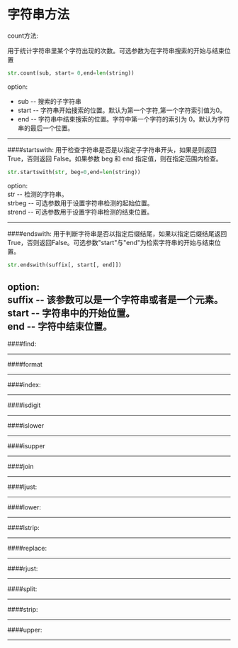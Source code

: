 # 字符串方法  
count方法:

用于统计字符串里某个字符出现的次数。可选参数为在字符串搜索的开始与结束位置  

```python
str.count(sub, start= 0,end=len(string))
```

option:
* sub -- 搜索的子字符串
* start -- 字符串开始搜索的位置。默认为第一个字符,第一个字符索引值为0。
* end -- 字符串中结束搜索的位置。字符中第一个字符的索引为 0。默认为字符串的最后一个位置。

***
####startswith: 
用于检查字符串是否是以指定子字符串开头，如果是则返回 True，否则返回 False。如果参数 beg 和 end 指定值，则在指定范围内检查。  
```python
str.startswith(str, beg=0,end=len(string))
```
option:  
str -- 检测的字符串。  
strbeg -- 可选参数用于设置字符串检测的起始位置。  
strend -- 可选参数用于设置字符串检测的结束位置。
***
####endswith:
用于判断字符串是否以指定后缀结尾，如果以指定后缀结尾返回True，否则返回False。可选参数"start"与"end"为检索字符串的开始与结束位置。
```python
str.endswith(suffix[, start[, end]])
```
option:  
suffix -- 该参数可以是一个字符串或者是一个元素。  
start -- 字符串中的开始位置。  
end -- 字符中结束位置。  
-------------------------------------------------
####find:

-------------------------------------------------
####format

-------------------------------------------------
####index:

-------------------------------------------------
####isdigit

-------------------------------------------------
####islower

-------------------------------------------------
####isupper

-------------------------------------------------
####join

-------------------------------------------------
####ljust:

-------------------------------------------------
####lower:

-------------------------------------------------
####lstrip:

-------------------------------------------------
####replace:

-------------------------------------------------
####rjust:

-------------------------------------------------
####split:

-------------------------------------------------
####strip:

-------------------------------------------------
####upper:

-------------------------------------------------


